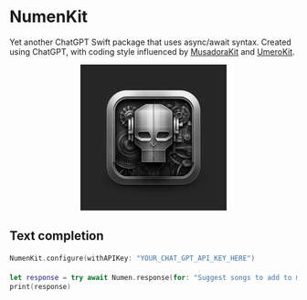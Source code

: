# NumenKit

Yet another ChatGPT Swift package that uses async/await syntax. Created using ChatGPT, with coding style influenced by [MusadoraKit](https://github.com/rryam/MusaodraKit) and [UmeroKit](https://github.com/rryam/UmeroKit).

<p align="center">
  <img src= "https://github.com/rryam/NumenKit/blob/main/NumenKit.png" alt="NumenKit Logo" width="256"/>
</p>

## Text completion

```swift 
NumenKit.configure(withAPIKey: "YOUR_CHAT_GPT_API_KEY_HERE")

let response = try await Numen.response(for: "Suggest songs to add to my 'Chill Vibes' playlist.")
print(response)
```
